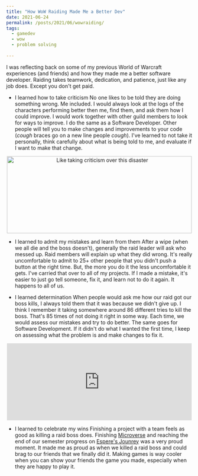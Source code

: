 ```yaml
---
title: "How WoW Raiding Made Me a Better Dev"
date: 2021-06-24
permalink: /posts/2021/06/wowraiding/
tags:
  - gamedev
  - wow
  - problem solving
  
---
```



I was reflecting back on some of my previous World of Warcraft experiences (and friends) and how they made me a better software developer. Raiding takes teamwork, dedication, and patience, just like any job does. Except you don't get paid.  

- I learned how to take criticism
No one likes to be told they are doing something wrong. Me included. I would always look at the logs of the characters performing better then me, find them, and ask them how I could improve. I would work together with other guild members to look for ways to improve. I do the same as a Software Developer. Other people will tell you to make changes and improvements to your code (*cough* braces go on a new line people *cough*). I've learned to not take it personally, think carefully about what is being told to me, and evaluate if I want to make that change.   

<p align="center">
<img width="500" height="208" src="http://jennithe.dev/images/wowbadui.jpg" title="Like taking criticism over this disaster">
</p>

- I learned to admit my mistakes and learn from them
After a wipe (when we all die and the boss doesn't), generally the raid leader will ask who messed up. Raid members will explain up what they did wrong. It's really uncomfortable to admit to 25+ other people that you didn't push a button at the right time. But, the more you do it the less uncomfortable it gets. I've carried that over to all of my projects. If I made a mistake, it's easier to just go tell someone, fix it, and learn not to do it again. It happens to all of us.



- I learned determination
When people would ask me how our raid got our boss kills, I always told them that it was because we didn't give up. I think I remember it taking somewhere around 86 different tries to kill the boss. That's 85 times of not doing it right in some way. Each time, we would assess our mistakes and try to do better. The same goes for Software Development. If it didn't do what I wanted the first time, I keep on assessing what the problem is and make changes to fix it. 
<p align="center">
<iframe width="500" height="208" src="https://www.youtube.com/embed/SMZ4Iq5O5EE" title="YouTube video player" frameborder="0" allow="accelerometer; autoplay; clipboard-write; encrypted-media; gyroscope; picture-in-picture" allowfullscreen></iframe>
</p>

- I learned to celebrate my wins
Finishing a project with a team feels as good as killing a raid boss does. Finishing [Microverse](https://jennithe.dev/portfolio/1-microverse/) and reaching the end of our semester progress on [Espere's Jounrey](https://jennithe.dev/portfolio/2-esperesjourney/) was a very proud moment. It made me as proud as when we killed a raid boss and could brag to our friends that we finally did it. Making games is way cooler when you can show your friends the game you made, especially when they are happy to play it. 
